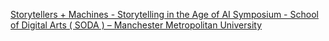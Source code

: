 [Storytellers + Machines - Storytelling in the Age of AI Symposium - School of Digital Arts ( SODA ) – Manchester Metropolitan University](https://qi.tc/qi/113826)